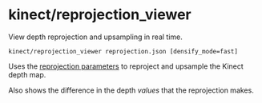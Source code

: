 # kinect/reprojection\_viewer

View depth reprojection and upsampling in real time.

    kinect/reprojection_viewer reprojection.json [densify_mode=fast]

Uses the [reprojection parameters](data/reprojection.html) to reproject and upsample the Kinect depth map.

Also shows the difference in the depth _values_ that the reprojection makes.
